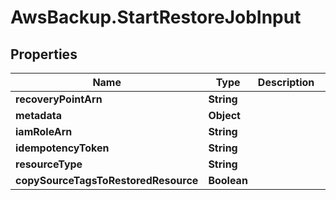 # AwsBackup.StartRestoreJobInput

## Properties

Name | Type | Description | Notes
------------ | ------------- | ------------- | -------------
**recoveryPointArn** | **String** |  | 
**metadata** | **Object** |  | 
**iamRoleArn** | **String** |  | [optional] 
**idempotencyToken** | **String** |  | [optional] 
**resourceType** | **String** |  | [optional] 
**copySourceTagsToRestoredResource** | **Boolean** |  | [optional] 



